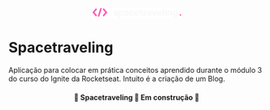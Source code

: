 <p align="center">
  <img src="./github/spacetraveling-logo.svg"   width="175px" alt="Spacetraveling Logo" />
</p>

# Spacetraveling

Aplicação para colocar em prática conceitos aprendido durante o módulo 3 do curso do Ignite da Rocketseat. Intuito é a criação de um Blog.

<h4 align="center"> 🚧 Spacetraveling 🚀 Em construção 🚧 </h4>
